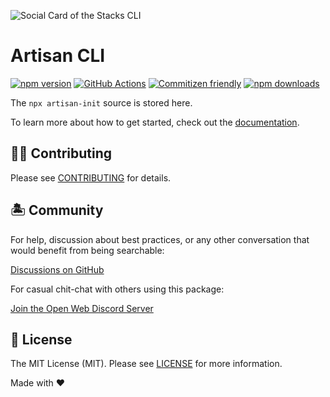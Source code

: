 ![Social Card of the Stacks CLI](assets/cover_cli.png)

# Artisan CLI

[![npm version][npm-version-src]][npm-version-href]
[![GitHub Actions][github-actions-src]][github-actions-href]
[![Commitizen friendly](https://img.shields.io/badge/commitizen-friendly-brightgreen.svg)](http://commitizen.github.io/cz-cli/)
[![npm downloads][npm-downloads-src]][npm-downloads-href]

The `npx artisan-init` source is stored here.

To learn more about how to get started, check out the [documentation](https://stacks.ow3org.com).

## 💪🏼 Contributing

Please see [CONTRIBUTING](.github/CONTRIBUTING.md) for details.

## 🏝 Community

For help, discussion about best practices, or any other conversation that would benefit from being searchable:

[Discussions on GitHub](https://github.com/stacksjs/stacks/discussions)

For casual chit-chat with others using this package:

[Join the Open Web Discord Server](https://discord.ow3.org)

## 📄 License

The MIT License (MIT). Please see [LICENSE](../LICENSE.md) for more information.

Made with ❤️

<!-- Badges -->
[npm-version-src]: https://img.shields.io/npm/v/artisan-init?style=flat-square
[npm-version-href]: https://npmjs.com/package/artisan-init

[npm-downloads-src]: https://img.shields.io/npm/dm/artisan-init?style=flat-square
[npm-downloads-href]: https://npmjs.com/package/artisan-init

[github-actions-src]: https://img.shields.io/github/workflow/status/stacksjs/stacks/CI/main?style=flat-square
[github-actions-href]: https://github.com/stacksjs/stacks/actions?query=workflow%3Aci
